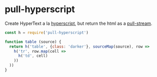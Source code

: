 # pull-hyperscript

Create HyperText a la [hyperscript](https://github.com/dominictarr/hyperscript), but return the html as a [pull-stream](https://github.com/pull-stream/pull-stream).

```js
const h = require('pull-hyperscript')

function table (source) {
  return h('table', {class: 'darker'}, sourceMap(source), row =>
    h('tr', row.map(cell => 
      h('td', cell)
    ))
  ))
}

```
